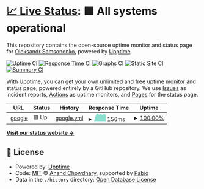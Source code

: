 # [📈 Live Status](https://demo.upptime.js.org): <!--live status--> **🟩 All systems operational**

This repository contains the open-source uptime monitor and status page for [Oleksandr Samsonenko](https://demo.upptime.js.org), powered by [Upptime](https://github.com/upptime/upptime).

[![Uptime CI](https://github.com/oleksandrsamsonenko/upptime/workflows/Uptime%20CI/badge.svg)](https://github.com/oleksandrsamsonenko/upptime/actions?query=workflow%3A%22Uptime+CI%22)
[![Response Time CI](https://github.com/oleksandrsamsonenko/upptime/workflows/Response%20Time%20CI/badge.svg)](https://github.com/oleksandrsamsonenko/upptime/actions?query=workflow%3A%22Response+Time+CI%22)
[![Graphs CI](https://github.com/oleksandrsamsonenko/upptime/workflows/Graphs%20CI/badge.svg)](https://github.com/oleksandrsamsonenko/upptime/actions?query=workflow%3A%22Graphs+CI%22)
[![Static Site CI](https://github.com/oleksandrsamsonenko/upptime/workflows/Static%20Site%20CI/badge.svg)](https://github.com/oleksandrsamsonenko/upptime/actions?query=workflow%3A%22Static+Site+CI%22)
[![Summary CI](https://github.com/oleksandrsamsonenko/upptime/workflows/Summary%20CI/badge.svg)](https://github.com/oleksandrsamsonenko/upptime/actions?query=workflow%3A%22Summary+CI%22)

With [Upptime](https://upptime.js.org), you can get your own unlimited and free uptime monitor and status page, powered entirely by a GitHub repository. We use [Issues](https://github.com/oleksandrsamsonenko/upptime/issues) as incident reports, [Actions](https://github.com/oleksandrsamsonenko/upptime/actions) as uptime monitors, and [Pages](https://demo.upptime.js.org) for the status page.

<!--start: status pages-->
<!-- This summary is generated by Upptime (https://github.com/upptime/upptime) -->
<!-- Do not edit this manually, your changes will be overwritten -->
<!-- prettier-ignore -->
| URL | Status | History | Response Time | Uptime |
| --- | ------ | ------- | ------------- | ------ |
| <img alt="" src="https://icons.duckduckgo.com/ip3/google.com.ico" height="13"> [google](https://google.com) | 🟩 Up | [google.yml](https://github.com/oleksandrsamsonenko/upptime/commits/HEAD/history/google.yml) | <details><summary><img alt="Response time graph" src="./graphs/google/response-time-week.png" height="20"> 156ms</summary><br><a href="https://oleksandrsamsonenko.github.io/upptime/history/google"><img alt="Response time 153" src="https://img.shields.io/endpoint?url=https%3A%2F%2Fraw.githubusercontent.com%2Foleksandrsamsonenko%2Fupptime%2FHEAD%2Fapi%2Fgoogle%2Fresponse-time.json"></a><br><a href="https://oleksandrsamsonenko.github.io/upptime/history/google"><img alt="24-hour response time 152" src="https://img.shields.io/endpoint?url=https%3A%2F%2Fraw.githubusercontent.com%2Foleksandrsamsonenko%2Fupptime%2FHEAD%2Fapi%2Fgoogle%2Fresponse-time-day.json"></a><br><a href="https://oleksandrsamsonenko.github.io/upptime/history/google"><img alt="7-day response time 156" src="https://img.shields.io/endpoint?url=https%3A%2F%2Fraw.githubusercontent.com%2Foleksandrsamsonenko%2Fupptime%2FHEAD%2Fapi%2Fgoogle%2Fresponse-time-week.json"></a><br><a href="https://oleksandrsamsonenko.github.io/upptime/history/google"><img alt="30-day response time 162" src="https://img.shields.io/endpoint?url=https%3A%2F%2Fraw.githubusercontent.com%2Foleksandrsamsonenko%2Fupptime%2FHEAD%2Fapi%2Fgoogle%2Fresponse-time-month.json"></a><br><a href="https://oleksandrsamsonenko.github.io/upptime/history/google"><img alt="1-year response time 153" src="https://img.shields.io/endpoint?url=https%3A%2F%2Fraw.githubusercontent.com%2Foleksandrsamsonenko%2Fupptime%2FHEAD%2Fapi%2Fgoogle%2Fresponse-time-year.json"></a></details> | <details><summary><a href="https://oleksandrsamsonenko.github.io/upptime/history/google">100.00%</a></summary><a href="https://oleksandrsamsonenko.github.io/upptime/history/google"><img alt="All-time uptime 100.00%" src="https://img.shields.io/endpoint?url=https%3A%2F%2Fraw.githubusercontent.com%2Foleksandrsamsonenko%2Fupptime%2FHEAD%2Fapi%2Fgoogle%2Fuptime.json"></a><br><a href="https://oleksandrsamsonenko.github.io/upptime/history/google"><img alt="24-hour uptime 100.00%" src="https://img.shields.io/endpoint?url=https%3A%2F%2Fraw.githubusercontent.com%2Foleksandrsamsonenko%2Fupptime%2FHEAD%2Fapi%2Fgoogle%2Fuptime-day.json"></a><br><a href="https://oleksandrsamsonenko.github.io/upptime/history/google"><img alt="7-day uptime 100.00%" src="https://img.shields.io/endpoint?url=https%3A%2F%2Fraw.githubusercontent.com%2Foleksandrsamsonenko%2Fupptime%2FHEAD%2Fapi%2Fgoogle%2Fuptime-week.json"></a><br><a href="https://oleksandrsamsonenko.github.io/upptime/history/google"><img alt="30-day uptime 100.00%" src="https://img.shields.io/endpoint?url=https%3A%2F%2Fraw.githubusercontent.com%2Foleksandrsamsonenko%2Fupptime%2FHEAD%2Fapi%2Fgoogle%2Fuptime-month.json"></a><br><a href="https://oleksandrsamsonenko.github.io/upptime/history/google"><img alt="1-year uptime 100.00%" src="https://img.shields.io/endpoint?url=https%3A%2F%2Fraw.githubusercontent.com%2Foleksandrsamsonenko%2Fupptime%2FHEAD%2Fapi%2Fgoogle%2Fuptime-year.json"></a></details>

<!--end: status pages-->

[**Visit our status website →**](https://demo.upptime.js.org)

## 📄 License

- Powered by: [Upptime](https://github.com/upptime/upptime)
- Code: [MIT](./LICENSE) © [Anand Chowdhary](https://anandchowdhary.com), supported by [Pabio](https://pabio.com)
- Data in the `./history` directory: [Open Database License](https://opendatacommons.org/licenses/odbl/1-0/)
